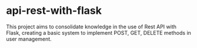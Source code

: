 # api-rest-with-flask
This project aims to consolidate knowledge in the use of Rest API with Flask, creating a basic system to implement POST, GET, DELETE methods in user management.
